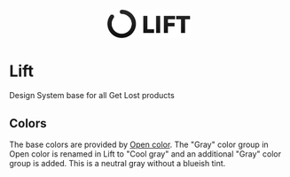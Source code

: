 <p align="center">
  <a href="https://lift.getlost.games/" rel="noopener" target="_blank"><img width="150" src="https://raw.githubusercontent.com/Get-Lost-games/Lift/main/logo.svg" alt="Lift logo"></a></p>
</p>

# Lift
Design System base for all Get Lost products
## Colors

The base colors are provided by [Open color](https://yeun.github.io/open-color/). The "Gray" color group in Open color is renamed in Lift to "Cool gray" and an additional "Gray" color group is added. This is a neutral gray without a blueish tint.